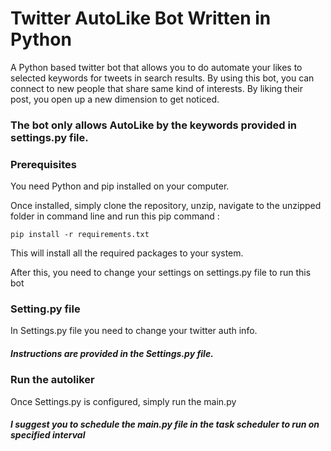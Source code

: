 # Twitter AutoLike Bot Written in Python

A Python based twitter bot that allows you to do automate your likes to selected keywords for tweets in search results. By using this bot, you can connect to new people that share same kind of interests. By liking their post, you open up a new dimension to get noticed.


### The bot only allows AutoLike by the keywords provided in settings.py file.



### Prerequisites
You need Python and pip installed on your computer.

Once installed, simply clone the repository, unzip, navigate to the unzipped folder in command line and run this pip command : 

`pip install -r requirements.txt`

This will install all the required packages to your system.

After this, you need to change your settings on settings.py file to run this bot

### Setting.py file

In Settings.py file you need to change your twitter auth info. 
##### Instructions are provided in the Settings.py file.

### Run the autoliker

Once Settings.py is configured, simply run the main.py
##### I suggest you to schedule the main.py file in the task scheduler to run on specified interval
